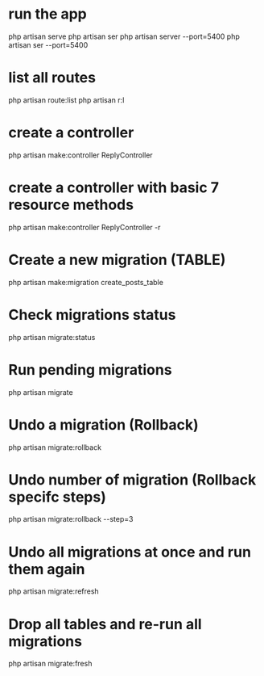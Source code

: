 # run the app
php artisan serve
php artisan ser
php artisan server --port=5400
php artisan ser --port=5400

# list all routes
php artisan route:list
php artisan r:l

# create a controller
php artisan make:controller ReplyController

# create a controller with basic 7 resource methods
php artisan make:controller ReplyController -r

# Create a new migration (TABLE)
php artisan make:migration create_posts_table

# Check migrations status
php artisan migrate:status

# Run pending migrations
php artisan migrate

# Undo a migration (Rollback)
php artisan migrate:rollback

# Undo number of migration (Rollback specifc steps)
php artisan migrate:rollback --step=3

# Undo all migrations at once and run them again
php artisan migrate:refresh

# Drop all tables and re-run all migrations
php artisan migrate:fresh

